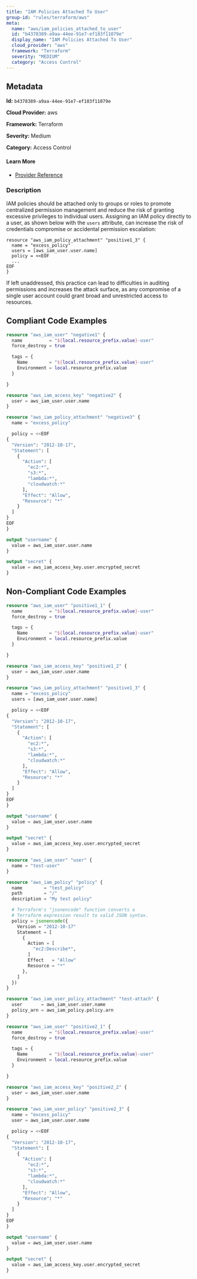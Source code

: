 ```yaml
---
title: "IAM Policies Attached To User"
group-id: "rules/terraform/aws"
meta:
  name: "aws/iam_policies_attached_to_user"
  id: "b4378389-a9aa-44ee-91e7-ef183f11079e"
  display_name: "IAM Policies Attached To User"
  cloud_provider: "aws"
  framework: "Terraform"
  severity: "MEDIUM"
  category: "Access Control"
---
```

## Metadata

**Id:** `b4378389-a9aa-44ee-91e7-ef183f11079e`

**Cloud Provider:** aws

**Framework:** Terraform

**Severity:** Medium

**Category:** Access Control

#### Learn More

 - [Provider Reference](https://registry.terraform.io/providers/hashicorp/aws/latest/docs/resources/iam_policy_attachment)

### Description

 IAM policies should be attached only to groups or roles to promote centralized permission management and reduce the risk of granting excessive privileges to individual users. Assigning an IAM policy directly to a user, as shown below with the `users` attribute, can increase the risk of credentials compromise or accidental permission escalation:

```
resource "aws_iam_policy_attachment" "positive1_3" {
  name = "excess_policy"
  users = [aws_iam_user.user.name]
  policy = <<EOF
  ...
EOF
}
```

If left unaddressed, this practice can lead to difficulties in auditing permissions and increases the attack surface, as any compromise of a single user account could grant broad and unrestricted access to resources.


## Compliant Code Examples
```terraform
resource "aws_iam_user" "negative1" {
  name          = "${local.resource_prefix.value}-user"
  force_destroy = true

  tags = {
    Name        = "${local.resource_prefix.value}-user"
    Environment = local.resource_prefix.value
  }

}

resource "aws_iam_access_key" "negative2" {
  user = aws_iam_user.user.name
}

resource "aws_iam_policy_attachment" "negative3" {
  name = "excess_policy"

  policy = <<EOF
{
  "Version": "2012-10-17",
  "Statement": [
    {
      "Action": [
        "ec2:*",
        "s3:*",
        "lambda:*",
        "cloudwatch:*"
      ],
      "Effect": "Allow",
      "Resource": "*"
    }
  ]
}
EOF
}

output "username" {
  value = aws_iam_user.user.name
}

output "secret" {
  value = aws_iam_access_key.user.encrypted_secret
}


```
## Non-Compliant Code Examples
```terraform
resource "aws_iam_user" "positive1_1" {
  name          = "${local.resource_prefix.value}-user"
  force_destroy = true

  tags = {
    Name        = "${local.resource_prefix.value}-user"
    Environment = local.resource_prefix.value
  }

}

resource "aws_iam_access_key" "positive1_2" {
  user = aws_iam_user.user.name
}

resource "aws_iam_policy_attachment" "positive1_3" {
  name = "excess_policy"
  users = [aws_iam_user.user.name]

  policy = <<EOF
{
  "Version": "2012-10-17",
  "Statement": [
    {
      "Action": [
        "ec2:*",
        "s3:*",
        "lambda:*",
        "cloudwatch:*"
      ],
      "Effect": "Allow",
      "Resource": "*"
    }
  ]
}
EOF
}

output "username" {
  value = aws_iam_user.user.name
}

output "secret" {
  value = aws_iam_access_key.user.encrypted_secret
}


```

```terraform
resource "aws_iam_user" "user" {
  name = "test-user"
}

resource "aws_iam_policy" "policy" {
  name        = "test_policy"
  path        = "/"
  description = "My test policy"

  # Terraform's "jsonencode" function converts a
  # Terraform expression result to valid JSON syntax.
  policy = jsonencode({
    Version = "2012-10-17"
    Statement = [
      {
        Action = [
          "ec2:Describe*",
        ]
        Effect   = "Allow"
        Resource = "*"
      },
    ]
  })
}

resource "aws_iam_user_policy_attachment" "test-attach" {
  user       = aws_iam_user.user.name
  policy_arn = aws_iam_policy.policy.arn
}

```

```terraform
resource "aws_iam_user" "positive2_1" {
  name          = "${local.resource_prefix.value}-user"
  force_destroy = true

  tags = {
    Name        = "${local.resource_prefix.value}-user"
    Environment = local.resource_prefix.value
  }

}

resource "aws_iam_access_key" "positive2_2" {
  user = aws_iam_user.user.name
}

resource "aws_iam_user_policy" "positive2_3" {
  name = "excess_policy"
  user = aws_iam_user.user.name

  policy = <<EOF
{
  "Version": "2012-10-17",
  "Statement": [
    {
      "Action": [
        "ec2:*",
        "s3:*",
        "lambda:*",
        "cloudwatch:*"
      ],
      "Effect": "Allow",
      "Resource": "*"
    }
  ]
}
EOF
}

output "username" {
  value = aws_iam_user.user.name
}

output "secret" {
  value = aws_iam_access_key.user.encrypted_secret
}


```